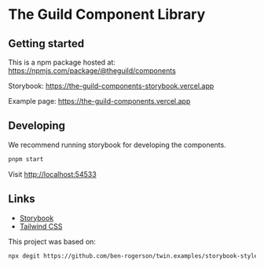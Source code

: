 # The Guild Component Library

## Getting started

This is a npm package hosted at: <https://npmjs.com/package/@theguild/components>

Storybook: <https://the-guild-components-storybook.vercel.app>

Example page: <https://the-guild-components.vercel.app>

## Developing

We recommend running storybook for developing the components.

```sh
pnpm start
```

Visit <http://localhost:54533>

## Links

- [Storybook](https://storybook.js.org)
- [Tailwind CSS](https://tailwindcss.com)

This project was based on:

```sh
npx degit https://github.com/ben-rogerson/twin.examples/storybook-styled-components-typescript folder-name
```
